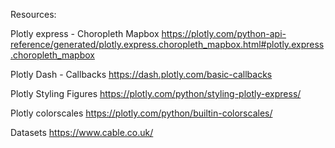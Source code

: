 


Resources:

Plotly express - Choropleth Mapbox
https://plotly.com/python-api-reference/generated/plotly.express.choropleth_mapbox.html#plotly.express.choropleth_mapbox

Plotly Dash - Callbacks
https://dash.plotly.com/basic-callbacks

Plotly Styling Figures
https://plotly.com/python/styling-plotly-express/

Plotly colorscales
https://plotly.com/python/builtin-colorscales/

Datasets
https://www.cable.co.uk/

